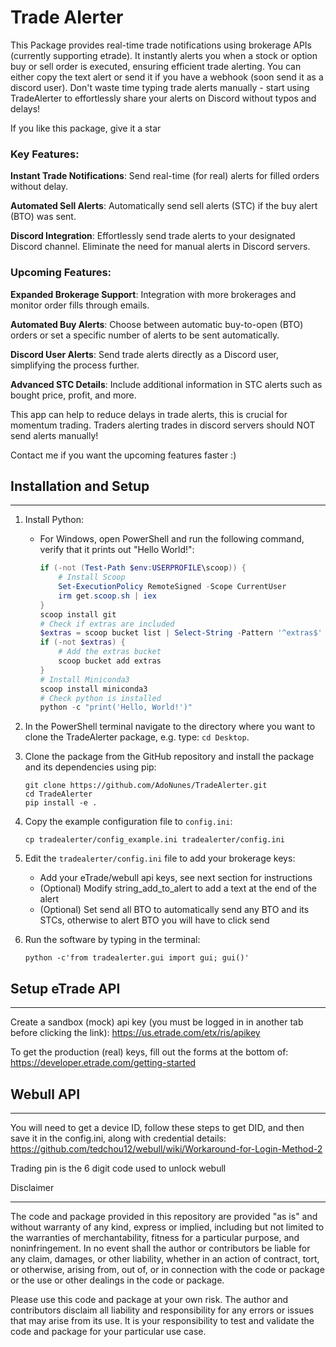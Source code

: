 # Trade Alerter #

This Package provides real-time trade notifications using brokerage APIs (currently supporting etrade). It instantly alerts you when a stock or option buy or sell order is executed, ensuring efficient trade alerting. You can either copy the text alert or send it if you have a webhook (soon send it as a discord user). Don't waste time typing trade alerts manually - start using TradeAlerter to effortlessly share your alerts on Discord without typos and delays!

If you like this package, give it a star

### Key Features:
**Instant Trade Notifications**: Send real-time (for real) alerts for filled orders without delay.

**Automated Sell Alerts**: Automatically send sell alerts (STC) if the buy alert (BTO) was sent.

**Discord Integration**: Effortlessly send trade alerts to your designated Discord channel. Eliminate the need for manual alerts in Discord servers.



### Upcoming Features:
**Expanded Brokerage Support**: Integration with more brokerages and monitor order fills through emails.

**Automated Buy Alerts**: Choose between automatic buy-to-open (BTO) orders or set a specific number of alerts to be sent automatically.

**Discord User Alerts**: Send trade alerts directly as a Discord user, simplifying the process further.

**Advanced STC Details**: Include additional information in STC alerts such as bought price, profit, and more.


This app can help to reduce delays in trade alerts, this is crucial for momentum trading. Traders alerting trades in discord servers should NOT send alerts manually!

Contact me if you want the upcoming features faster :)


## Installation and Setup
 ______________________________

1. Install Python:
   - For Windows, open PowerShell and run the following command, verify that it prints out "Hello World!":
     ```powershell
     if (-not (Test-Path $env:USERPROFILE\scoop)) {
         # Install Scoop
         Set-ExecutionPolicy RemoteSigned -Scope CurrentUser
         irm get.scoop.sh | iex
     }
     scoop install git
     # Check if extras are included
     $extras = scoop bucket list | Select-String -Pattern '^extras$'
     if (-not $extras) {
         # Add the extras bucket    
         scoop bucket add extras
     }
     # Install Miniconda3
     scoop install miniconda3     
     # Check python is installed
     python -c "print('Hello, World!')"
     ```

2. In the PowerShell terminal navigate to the directory where you want to clone the TradeAlerter package, e.g. type: `cd Desktop`.

3. Clone the package from the GitHub repository and install the package and its dependencies using pip:
   ```shell
   git clone https://github.com/AdoNunes/TradeAlerter.git
   cd TradeAlerter
   pip install -e .
   ```

5. Copy the example configuration file to `config.ini`:
   ```shell
   cp tradealerter/config_example.ini tradealerter/config.ini
   ```

6. Edit the `tradealerter/config.ini` file to add your brokerage keys:
   - Add your eTrade/webull api keys, see next section for instructions
   - (Optional) Modify string_add_to_alert to add a text at the end of the alert
   - (Optional) Set send all BTO to automatically send any BTO and its STCs, otherwise to alert BTO you will have to click send

7. Run the software by typing in the terminal:
    ```shell 
    python -c'from tradealerter.gui import gui; gui()'
    ```

## Setup eTrade API
__________________

Create a sandbox (mock) api key (you must be logged in in another tab before clicking the link):
https://us.etrade.com/etx/ris/apikey

To get the production (real) keys, fill out the forms at the bottom of:
https://developer.etrade.com/getting-started

## Webull API
__________________

You will need to get a device ID, follow these steps to get DID, and then save it in the config.ini, along with credential details: https://github.com/tedchou12/webull/wiki/Workaround-for-Login-Method-2

Trading pin is the 6 digit code used to unlock webull



Disclaimer
_________

The code and package provided in this repository are provided "as is" and without warranty of any kind, express or implied, including but not limited to the warranties of merchantability, fitness for a particular purpose, and noninfringement. In no event shall the author or contributors be liable for any claim, damages, or other liability, whether in an action of contract, tort, or otherwise, arising from, out of, or in connection with the code or package or the use or other dealings in the code or package.

Please use this code and package at your own risk. The author and contributors disclaim all liability and responsibility for any errors or issues that may arise from its use. It is your responsibility to test and validate the code and package for your particular use case.
